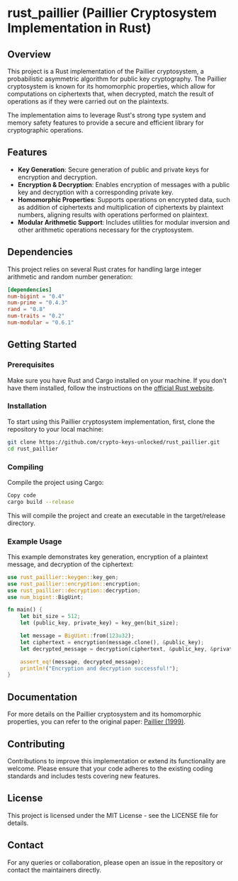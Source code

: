 # rust_paillier (Paillier Cryptosystem Implementation in Rust)

## Overview
This project is a Rust implementation of the Paillier cryptosystem, a probabilistic asymmetric algorithm for public key cryptography. The Paillier cryptosystem is known for its homomorphic properties, which allow for computations on ciphertexts that, when decrypted, match the result of operations as if they were carried out on the plaintexts.

The implementation aims to leverage Rust's strong type system and memory safety features to provide a secure and efficient library for cryptographic operations.

## Features
- **Key Generation**: Secure generation of public and private keys for encryption and decryption.
- **Encryption & Decryption**: Enables encryption of messages with a public key and decryption with a corresponding private key.
- **Homomorphic Properties**: Supports operations on encrypted data, such as addition of ciphertexts and multiplication of ciphertexts by plaintext numbers, aligning results with operations performed on plaintext.
- **Modular Arithmetic Support**: Includes utilities for modular inversion and other arithmetic operations necessary for the cryptosystem.

## Dependencies
This project relies on several Rust crates for handling large integer arithmetic and random number generation:

```toml
[dependencies]
num-bigint = "0.4"
num-prime = "0.4.3"
rand = "0.8"
num-traits = "0.2"
num-modular = "0.6.1"
```

## Getting Started

### Prerequisites
Make sure you have Rust and Cargo installed on your machine. If you don't have them installed, follow the instructions on the [official Rust website](https://www.rust-lang.org/learn/get-started).

### Installation
To start using this Paillier cryptosystem implementation, first, clone the repository to your local machine:

```bash
git clone https://github.com/crypto-keys-unlocked/rust_paillier.git
cd rust_paillier
```
### Compiling
Compile the project using Cargo:

```bash
Copy code
cargo build --release
```
This will compile the project and create an executable in the target/release directory.


### Example Usage
This example demonstrates key generation, encryption of a plaintext message, and decryption of the ciphertext:

```rust
use rust_paillier::keygen::key_gen;
use rust_paillier::encryption::encryption;
use rust_paillier::decryption::decryption;
use num_bigint::BigUint;

fn main() {
    let bit_size = 512;
    let (public_key, private_key) = key_gen(bit_size);

    let message = BigUint::from(123u32);
    let ciphertext = encryption(message.clone(), &public_key);
    let decrypted_message = decryption(ciphertext, &public_key, &private_key);

    assert_eq!(message, decrypted_message);
    println!("Encryption and decryption successful!");
}
```

## Documentation
For more details on the Paillier cryptosystem and its homomorphic properties, you can refer to the original paper: [Paillier (1999)](https://link.springer.com/content/pdf/10.1007%2F3-540-48910-X_16.pdf).

## Contributing
Contributions to improve this implementation or extend its functionality are welcome. Please ensure that your code adheres to the existing coding standards and includes tests covering new features.

## License
This project is licensed under the MIT License - see the LICENSE file for details.

## Contact
For any queries or collaboration, please open an issue in the repository or contact the maintainers directly.
